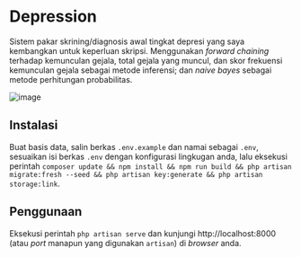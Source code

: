 # Depression
Sistem pakar skrining/diagnosis awal tingkat depresi yang saya kembangkan untuk keperluan skripsi. Menggunakan _forward chaining_ terhadap kemunculan gejala, total gejala yang muncul, dan skor frekuensi kemunculan gejala sebagai metode inferensi; dan _naive bayes_ sebagai metode perhitungan probabilitas.

![image](https://user-images.githubusercontent.com/47256917/224542705-9163a030-b322-4709-86da-3b108c12fa16.png)
## Instalasi
Buat basis data, salin berkas ```.env.example``` dan namai sebagai ```.env```, sesuaikan isi berkas ```.env``` dengan konfigurasi lingkugan anda, lalu eksekusi perintah ```composer update && npm install && npm run build && php artisan migrate:fresh --seed && php artisan key:generate && php artisan storage:link```.
## Penggunaan
Eksekusi perintah ```php artisan serve``` dan kunjungi http://localhost:8000 (atau _port_ manapun yang digunakan ```artisan```) di _browser_ anda.